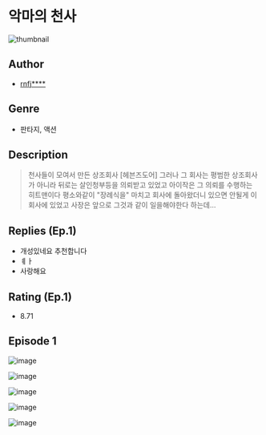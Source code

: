 # 악마의 천사
![thumbnail](https://image-comic.pstatic.net/user_contents_data/challenge_comic/2023/05/25/upload_4062922206227150642_480x623.jpeg)

## Author
- [rnfj****](https://comic.naver.com/artistTitle?id=367192)

## Genre
- 판타지, 액션

## Description
> 천사들이 모여서 만든 상조회사 [헤븐즈도어] 그러나 그 회사는 평범한 상조회사가 아니라 뒤로는 살인청부등을 의뢰받고 있었고 아이작은 그 의뢰를 수행하는 히트맨이다 평소와같이 "장례식을" 마치고 회사에 돌아왔더니 있으면 안될게 이 회사에 있었고 사장은 앞으로 그것과 같이 일을해야한다 하는데...

## Replies (Ep.1)
- 개성있네요 추천합니다
- ㅖㅏ
- 사랑해요

## Rating (Ep.1)
- 8.71

## Episode 1
![image](https://image-comic.pstatic.net/user_contents_data/challenge_comic/2023/05/25/367192/upload_7147834052575520358.jpeg)

![image](https://image-comic.pstatic.net/user_contents_data/challenge_comic/2023/05/25/367192/upload_7219892755570832225.jpeg)

![image](https://image-comic.pstatic.net/user_contents_data/challenge_comic/2023/05/25/367192/upload_3775760734994326885.jpeg)

![image](https://image-comic.pstatic.net/user_contents_data/challenge_comic/2023/05/25/367192/upload_4121699880856532279.jpeg)

![image](https://image-comic.pstatic.net/user_contents_data/challenge_comic/2023/05/25/367192/upload_3919039010021325113.jpeg)
